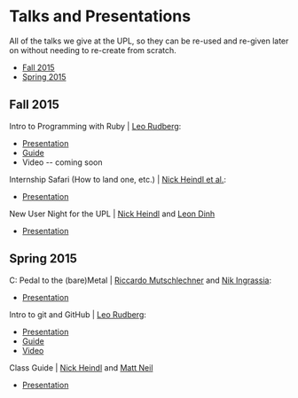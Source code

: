 # Talks and Presentations
All of the talks we give at the UPL, so they can be re-used and re-given later on without needing to re-create from scratch. 

* [Fall 2015](#fall-2015)
* [Spring 2015](#spring-2015)



## Fall 2015
Intro to Programming with Ruby | [Leo Rudberg](https://github.com/LOZORD):
* [Presentation](https://docs.google.com/presentation/d/12xJS1OAN2QcIPfRA99OzQq2BahW6pSEQcf5sAs6x_vg/edit?usp=sharing)
* [Guide](https://gist.github.com/LOZORD/4125803c951334077807)
* Video -- coming soon

Internship Safari (How to land one, etc.) | [Nick Heindl et al.](https://github.com/katamaritaco):
* [Presentation](https://docs.google.com/presentation/d/1vROkXJTpEufwBwy89dkAk6wGmFF5ffzOvkz6f-yDdb4/edit?usp=sharing)

New User Night for the UPL | [Nick Heindl](https://github.com/katamaritaco) and [Leon Dinh](https://github.com/lwdinh)
* [Presentation](https://docs.google.com/presentation/d/1ah4n5i9OsIJUNzbXGYr3DeIli-DG8ZPquQR9EXm6hUY/edit?usp=sharing)


## Spring 2015
C: Pedal to the (bare)Metal | [Riccardo Mutschlechner](https://github.com/Ricky54326) and [Nik Ingrassia](https://github.com/ningrassia):
* [Presentation](https://docs.google.com/presentation/d/1BKXF8-FFSM_eFj2Ygb3z6P2Xeu_F7eLRYzxEcD8jpok/edit?usp=sharing)

Intro to git and GitHub | [Leo Rudberg](https://github.com/LOZORD):
* [Presentation](http://docs.google.com/presentation/d/1sYdEPNwpe8chFWLFU6kbSAnnop2ifaJGDlsY3ZagGXU/edit?usp=sharing)
* [Guide](https://gist.github.com/LOZORD/3f4271e461f6d8aaa99d)
* [Video](http://youtu.be/qmJpVoAF3OY)

Class Guide | [Nick Heindl](https://github.com/katamaritaco) and [Matt Neil](https://github.com/mjneil)
* [Presentation](https://docs.google.com/presentation/d/1nbUtkXpk5PHGwccQjsp1if6iSBRNPEkRsBBXd7hiPak/edit?usp=sharing)